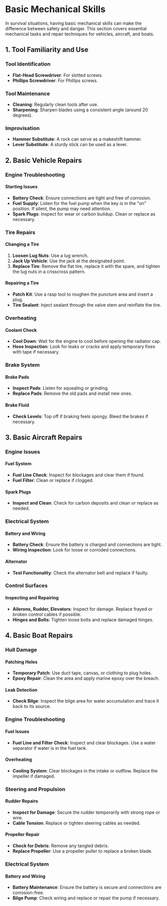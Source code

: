 # Basic Mechanical Skills

In survival situations, having basic mechanical skills can make the difference between safety and danger. This section covers essential mechanical tasks and repair techniques for vehicles, aircraft, and boats.

## 1. Tool Familiarity and Use

### Tool Identification
- **Flat-Head Screwdriver**: For slotted screws.
- **Phillips Screwdriver**: For Phillips screws.

### Tool Maintenance
- **Cleaning**: Regularly clean tools after use.
- **Sharpening**: Sharpen blades using a consistent angle (around 20 degrees).

### Improvisation
- **Hammer Substitute**: A rock can serve as a makeshift hammer.
- **Lever Substitute**: A sturdy stick can be used as a lever.

## 2. Basic Vehicle Repairs

### Engine Troubleshooting

#### Starting Issues
- **Battery Check**: Ensure connections are tight and free of corrosion.
- **Fuel Supply**: Listen for the fuel pump when the key is in the "on" position. If silent, the pump may need attention.
- **Spark Plugs**: Inspect for wear or carbon buildup. Clean or replace as necessary.

### Tire Repairs

#### Changing a Tire
1. **Loosen Lug Nuts**: Use a lug wrench.
2. **Jack Up Vehicle**: Use the jack at the designated point.
3. **Replace Tire**: Remove the flat tire, replace it with the spare, and tighten the lug nuts in a crisscross pattern.

#### Repairing a Tire
- **Patch Kit**: Use a rasp tool to roughen the puncture area and insert a plug.
- **Tire Sealant**: Inject sealant through the valve stem and reinflate the tire.

### Overheating

#### Coolant Check
- **Cool Down**: Wait for the engine to cool before opening the radiator cap.
- **Hose Inspection**: Look for leaks or cracks and apply temporary fixes with tape if necessary.

### Brake System

#### Brake Pads
- **Inspect Pads**: Listen for squealing or grinding.
- **Replace Pads**: Remove the old pads and install new ones.

#### Brake Fluid
- **Check Levels**: Top off if braking feels spongy. Bleed the brakes if necessary.

## 3. Basic Aircraft Repairs

### Engine Issues

#### Fuel System
- **Fuel Line Check**: Inspect for blockages and clear them if found.
- **Fuel Filter**: Clean or replace if clogged.

#### Spark Plugs
- **Inspect and Clean**: Check for carbon deposits and clean or replace as needed.

### Electrical System

#### Battery and Wiring
- **Battery Check**: Ensure the battery is charged and connections are tight.
- **Wiring Inspection**: Look for loose or corroded connections.

#### Alternator
- **Test Functionality**: Check the alternator belt and replace if faulty.

### Control Surfaces

#### Inspecting and Repairing
- **Ailerons, Rudder, Elevators**: Inspect for damage. Replace frayed or broken control cables if possible.
- **Hinges and Bolts**: Tighten loose bolts and replace damaged hinges.

## 4. Basic Boat Repairs

### Hull Damage

#### Patching Holes
- **Temporary Patch**: Use duct tape, canvas, or clothing to plug holes.
- **Epoxy Repair**: Clean the area and apply marine epoxy over the breach.

#### Leak Detection
- **Check Bilge**: Inspect the bilge area for water accumulation and trace it back to its source.

### Engine Troubleshooting

#### Fuel Issues
- **Fuel Line and Filter Check**: Inspect and clear blockages. Use a water separator if water is in the fuel tank.

#### Overheating
- **Cooling System**: Clear blockages in the intake or outflow. Replace the impeller if damaged.

### Steering and Propulsion

#### Rudder Repairs
- **Inspect for Damage**: Secure the rudder temporarily with strong rope or wire.
- **Cable Tension**: Replace or tighten steering cables as needed.

#### Propeller Repair
- **Check for Debris**: Remove any tangled debris.
- **Replace Propeller**: Use a propeller puller to replace a broken blade.

### Electrical System

#### Battery and Wiring
- **Battery Maintenance**: Ensure the battery is secure and connections are corrosion-free.
- **Bilge Pump**: Check wiring and replace or repair the pump if necessary.